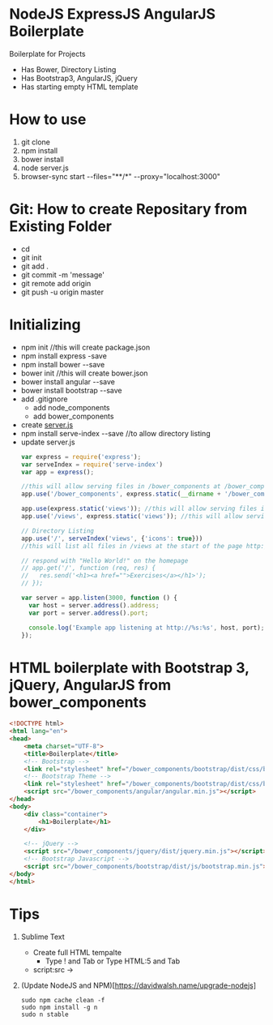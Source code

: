 # NodeJS ExpressJS AngularJS Boilerplate
Boilerplate for Projects
- Has Bower, Directory Listing
- Has Bootstrap3, AngularJS, jQuery
- Has starting empty HTML template

# How to use
1. git clone
2. npm install
3. bower install
4. node server.js
5. browser-sync start --files="\*\*/\*" --proxy="localhost:3000"


# Git: How to create Repositary from Existing Folder
- cd <localdir>
- git init
- git add .
- git commit -m 'message'
- git remote add origin <url>
- git push -u origin master


# Initializing
- npm init //this will create package.json
- npm install express -save
- npm install bower --save
- bower init //this will create bower.json
- bower install angular --save
- bower install bootstrap --save
- add .gitignore
    - add node_components
    - add bower_components
- create [server.js](http://expressjs.com/starter/hello-world.html)
- npm install serve-index --save //to allow directory listing
- update server.js 
	```javascript
	var express = require('express');
	var serveIndex = require('serve-index')
	var app = express();

	//this will allow serving files in /bower_components at /bower_components
	app.use('/bower_components', express.static(__dirname + '/bower_components'));

	app.use(express.static('views')); //this will allow serving files in /views at /
	app.use('/views', express.static('views')); //this will allow serving files in /views at /views

	// Directory Listing 
	app.use('/', serveIndex('views', {'icons': true}))
	//this will list all files in /views at the start of the page http://localhost:3000

	// respond with "Hello World!" on the homepage
	// app.get('/', function (req, res) {
	//   res.send('<h1><a href="">Exercises</a></h1>');
	// });

	var server = app.listen(3000, function () {
	  var host = server.address().address;
	  var port = server.address().port;

	  console.log('Example app listening at http://%s:%s', host, port);
	});
	```

# HTML boilerplate with Bootstrap 3, jQuery, AngularJS from bower_components
```html
<!DOCTYPE html>
<html lang="en">
<head>
	<meta charset="UTF-8">
	<title>Boilerplate</title>
	<!-- Bootstrap -->
	<link rel="stylesheet" href="/bower_components/bootstrap/dist/css/bootstrap.min.css">
	<!-- Bootstrap Theme -->
	<link rel="stylesheet" href="/bower_components/bootstrap/dist/css/bootstrap-theme.min.css">
	<script src="/bower_components/angular/angular.min.js"></script>
</head>
<body>
	<div class="container">
		<h1>Boilerplate</h1>
	</div>

	<!-- jQuery -->
	<script src="/bower_components/jquery/dist/jquery.min.js"></script>
	<!-- Bootstrap Javascript -->
	<script src="/bower_components/bootstrap/dist/js/bootstrap.min.js"></script>
</body>
</html>	
```

# Tips
1. Sublime Text
	- Create full HTML tempalte
		- Type ! and Tab or Type HTML:5 and Tab
	- script:src -> <script src=""></script> 

2. (Update NodeJS and NPM)[https://davidwalsh.name/upgrade-nodejs]

	```
	sudo npm cache clean -f
	sudo npm install -g n
	sudo n stable
	```	

